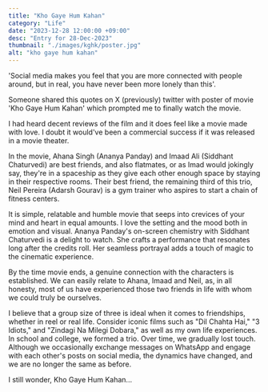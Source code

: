 ```yaml
---
title: "Kho Gaye Hum Kahan"
category: "Life"
date: "2023-12-28 12:00:00 +09:00"
desc: "Entry for 28-Dec-2023"
thumbnail: "./images/kghk/poster.jpg"
alt: "kho gaye hum kahan"
---
```


'Social media makes you feel that you are more connected with people around, but in real, you have never been more lonely than this'. 

Someone shared this quotes on X (previously) twitter with poster of movie 'Kho Gaye Hum Kahan' which prompted me to finally watch the movie.

I had heard decent reviews of the film and it does feel like a movie made with love. I doubt it would've been a commercial success if it was released in a movie theater. 

In the movie, Ahana Singh (Ananya Panday) and Imaad Ali (Siddhant Chaturvedi) are best friends, and also flatmates, or as Imad would jokingly say, they're in a spaceship as they give each other enough space by staying in their respective rooms. Their best friend, the remaining third of this trio, Neil Pereira (Adarsh Gourav) is a gym trainer who aspires to start a chain of fitness centers. 

It is simple, relatable and humble movie that seeps into crevices of your mind and heart in equal amounts. I love the setting and the mood both in emotion and visual. Ananya Panday's on-screen chemistry with Siddhant Chaturvedi is a delight to watch. She crafts a performance that resonates long after the credits roll. Her seamless portrayal adds a touch of magic to the cinematic experience.

By the time movie ends, a genuine connection with the characters is established. We can easily relate to Ahana, Imaad and Neil, as, in all honesty, most of us have experienced those two friends in life with whom we could truly be ourselves.

I believe that a group size of three is ideal when it comes to friendships, whether in reel or real life. Consider iconic films such as "Dil Chahta Hai," "3 Idiots," and "Zindagi Na Milegi Dobara," as well as my own life experiences. In school and college, we formed a trio. Over time, we gradually lost touch. Although we occasionally exchange messages on WhatsApp and engage with each other's posts on social media, the dynamics have changed, and we are no longer the same as before.

I still wonder, Kho Gaye Hum Kahan...